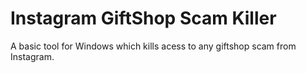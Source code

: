 # Instagram GiftShop Scam Killer
A basic tool for Windows which kills acess to any giftshop scam from Instagram. 
